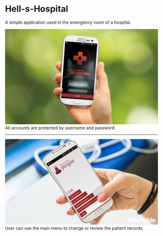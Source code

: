 Hell-s-Hospital
===============

A simple application used in the emergency room of a hospital.

!['alt='public_html/images/fox_jump.png'](display/hell1.jpg)
All accounts are protected by username and password.

---------------

!['alt='public_html/images/fox_jump.png'](display/hell2.jpg)
User can use the main menu to change or review the patient records.
